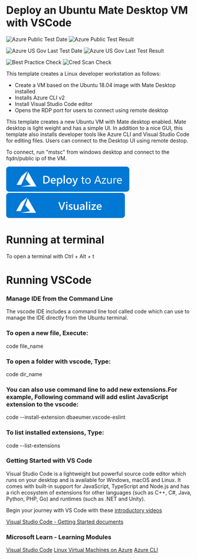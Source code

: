 # Deploy an Ubuntu Mate Desktop VM with VSCode

![Azure Public Test Date](https://azurequickstartsservice.blob.core.windows.net/badges/101-ubuntu-mate-desktop-vscode/PublicLastTestDate.svg)
![Azure Public Test Result](https://azurequickstartsservice.blob.core.windows.net/badges/101-ubuntu-mate-desktop-vscode/PublicDeployment.svg)

![Azure US Gov Last Test Date](https://azurequickstartsservice.blob.core.windows.net/badges/101-ubuntu-mate-desktop-vscode/FairfaxLastTestDate.svg)
![Azure US Gov Last Test Result](https://azurequickstartsservice.blob.core.windows.net/badges/101-ubuntu-mate-desktop-vscode/FairfaxDeployment.svg)

![Best Practice Check](https://azurequickstartsservice.blob.core.windows.net/badges/101-ubuntu-mate-desktop-vscode/BestPracticeResult.svg)
![Cred Scan Check](https://azurequickstartsservice.blob.core.windows.net/badges/101-ubuntu-mate-desktop-vscode/CredScanResult.svg)

This template creates a Linux developer workstation as follows:

- Create a VM based on the Ubuntu 18.04 image with Mate Desktop installed
- Installs Azure CLI v2
- Install Visual Studio Code editor
- Opens the RDP port for users to connect using remote desktop

This template creates a new Ubuntu VM with Mate desktop enabled. Mate desktop is light weight and has a simple UI. In addition to a nice GUI, this template also installs developer tools like Azure CLI and Visual Studio Code for editing files. Users can connect to the Desktop UI using remote destop.

To connect, run "mstsc" from windows desktop and connect to the fqdn/public ip of the VM.
 
[![Deploy To Azure](https://raw.githubusercontent.com/Azure/azure-quickstart-templates/master/1-CONTRIBUTION-GUIDE/images/deploytoazure.svg?sanitize=true)]("https://portal.azure.com/#create/Microsoft.Template/uri/https%3A%2F%2Fraw.githubusercontent.com%2FAzure%2Fazure-quickstart-templates%2Fmaster%2F101-ubuntu-mate-desktop-vscode%2Fazuredeploy.json")  [![Visualize](https://raw.githubusercontent.com/Azure/azure-quickstart-templates/master/1-CONTRIBUTION-GUIDE/images/visualizebutton.svg?sanitize=true)]("http://armviz.io/#/?load=https%3A%2F%2Fraw.githubusercontent.com%2FAzure%2Fazure-quickstart-templates%2Fmaster%2F101-ubuntu-mate-desktop-vscode%2Fazuredeploy.json")
    


    


# Running at terminal 

To open a terminal with Ctrl + Alt + t

# Running VSCode

### Manage IDE from the Command Line
The vscode IDE includes a command line tool called code which can use to manage the IDE directly from the Ubuntu terminal.

### To open a new file, Execute:
code file_name

### To open a folder with vscode, Type:
code dir_name

### You can also use command line to add new extensions.For example, Following command will add eslint JavaScript extension to the vscode:
code --install-extension dbaeumer.vscode-eslint

### To list installed extensions, Type:
code --list-extensions

### Getting Started with VS Code

Visual Studio Code is a lightweight but powerful source code editor which runs on your desktop and is available for Windows, macOS and Linux. It comes with built-in support for JavaScript, TypeScript and Node.js and has a rich ecosystem of extensions for other languages (such as C++, C#, Java, Python, PHP, Go) and runtimes (such as .NET and Unity). 

Begin your journey with VS Code with these [introductory videos](https://code.visualstudio.com/docs/introvideos/overview)

[Visual Studio Code - Getting Started documents](https://code.visualstudio.com/docs)

### Microsoft Learn - Learning Modules

[Visual Studio Code](https://docs.microsoft.com/en-us/learn/browse/?term=Visual%20Studio%20Code)
[Linux Virtual Machines on Azure](https://docs.microsoft.com/en-us/learn/browse/?term=Linux%20Virtual%20Machine)
[Azure CLI](https://docs.microsoft.com/en-us/learn/browse/?term=Azure%20CLI)
